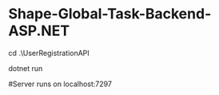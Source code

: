 # Shape-Global-Task-Backend-ASP.NET

cd .\UserRegistrationAPI

dotnet run

#Server runs on localhost:7297
